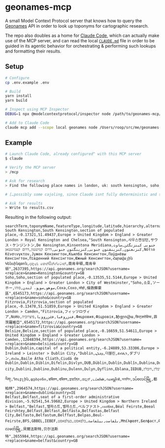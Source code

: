 # geonames-mcp

A small Model Context Protocol server that knows how to query the [Geonames](http://www.geonames.org) API in order to look up toponyms for cartographic research.

The repo also doubles as a home for [Claude Code](https://docs.anthropic.com/en/docs/agents-and-tools/claude-code/), which can actually make use of the MCP server, and can read the local [`CLAUDE.md`](/CLAUDE.md) file in order to be guided in its agentic behavior for orchestrating & performing such lookups and formatting their results.

## Setup

```sh
# Configure
cp .env.example .env

# Build
yarn install
yarn build

# Inspect using MCP Inspector
DEBUG=1 npx @modelcontextprotocol/inspector node /path/to/geonames-mcp/build/index.js

# Add to Claude Code
claude mcp add --scope local geonames node /Users/roop/src/me/geonames-mcp/build/index.js
```

## Example

```sh
# Launch Claude Code, already configured^ with this MCP server
$ claude

# Verify the MCP server
> /mcp

# Ask for research
> Find the following place names in london, uk: south kensington, soho, fitzrovia, belsize. Give me Dublin and Belfast in ireland as well                                                

# […possibly some cajoling, since Claude isnt fully deterministic and sometimes makes weird choices…]

# Ask for results
> Write to results.csv
```

Resulting in the following output:

```csv
searchTerm,toponymName,featureType,longitude,latitude,hierarchy,alternateNames,ID,URL
South Kensington,South Kensington,section of populated place,-0.17321,51.49437,Europe > United Kingdom > England > Greater London > Royal Kensington and Chelsea,"South Kensington,사우스켄싱턴,サウス・ケンジントン,De Kensington,Kinsentona Meridiana,جنوبی کینزنگٹن,ساوث كنزنغتون,کنزینقتون جنوبی,کنزینگتون جنوبی,דרום קנזינגטון,דרום קענזינגטאן,Νότιο Κένσινγκτον,Јужен Кензингтон,Къилба Кенсингтон,Паўднёвы Кенсінгтон,Південний Кенсінгтон,Южный Кенсингтон,Հարավային Կենսինգտոն,දකුණු කෙන්සින්ග්ටොන්,南肯辛頓,南肯辛顿",2637395,https://api.geonames.org/searchJSON?username=<replace>&name=Kensington&country=GB
Soho,Soho,section of populated place,-0.13535,51.5144,Europe > United Kingdom > England > Greater London > City of Westminster,"Soho,소호,ソーホー,سوهو,سوہو، لندن,סוהו,Соха,Сохо,सोहो,倫敦蘇豪區",6545173,https://api.geonames.org/searchJSON?username=<replace>&name=soho&country=GB
Fitzrovia,Fitzrovia,section of populated place,-0.13478,51.51859,Europe > United Kingdom > England > Greater London > Camden,"Fitzrovia,フィッツロヴィア,NoHo,فتزروفيا,فٹزروویا,פיצרוביה,Фицровия,Фіцровія,Ֆիցրովիա,फ़िट्ज़रोविया,菲茨羅維亞",6545172,https://api.geonames.org/searchJSON?username=<replace>&name=fitzrovia&country=GB
Belsize,Belsize,section of populated place,-0.16659,51.54611,Europe > United Kingdom > England > Greater London > Camden,,12048394,https://api.geonames.org/searchJSON?username=<replace>&name=belsize&country=GB
Dublin,Dublin,capital of a political entity,-6.24889,53.33306,Europe > Ireland > Leinster > Dublin City,"Dublin,ܕܒܠܢ,더블린,ደብሊን,ダブリン,ดับลิน,Baile Átha Cliath,Ciudá de Dublín,Dablin,Diblin,Difelin,Divlyn,DUB,Düblin,Dublín,Dublîn,Dublina,Dublinas,Dublin city,Dublini,Dublino,Dublinu,Dulenn,Dulyn,Dyflinn,Eblana,IEDUB,ډبلن,دبلن,دۇبلىن,دوبلین,دوبلين,ڈبلن,דבלין,דובלין,Δουβλίνο,Даблин,Дублин,Дъблин,དུབ་ལིན།,Դուբլին,დუბლინი,डब्लिन,दब्लिन,ਡਬਲਿਨ,ಡಬ್ಲಿನ್,டப்லின்,ഡബ്ലിൻ,ডাবলিন,ဒပ်ဗလင်မြို့,都柏林",2964574,https://api.geonames.org/searchJSON?username=<replace>&name=dublin&country=IE
Belfast,Belfast,seat of a first-order administrative division,-5.92541,54.59682,Europe > United Kingdom > Northern Ireland > Belfast,"Belfast,밸파스트,벨파스트,ベルファスト,เบลฟัสต์,Béal Feirste,Beeal Feirshtey,Bélfast,Bèlfast,Belfāsta,Belfastas,Belfast City,Belfasto,Belfastum,Belffast,Belpas,Beul-Feirste,BFS,GBBEL,IEBEF,بلفاست,بیلفاسٹ,בלפאסט,בעלפאסט,Μπέλφαστ,Белфаст,Բելֆաստ,ბელფასტი,बेलफास्ट,ಬೆಲ್‌ಫಾಸ್ಟ್‌,பெல்பாஸ்ட்,বেলফাস্ট,ဗဲလဖတ်မြို့,貝爾法斯特,贝尔法斯特",2655984,https://api.geonames.org/searchJSON?username=<replace>&name=belfast&country=GB
```
